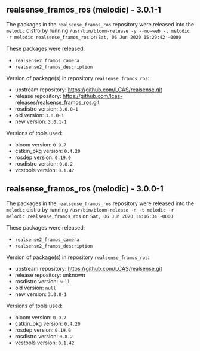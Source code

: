 ## realsense_framos_ros (melodic) - 3.0.1-1

The packages in the `realsense_framos_ros` repository were released into the `melodic` distro by running `/usr/bin/bloom-release -y --no-web -t melodic -r melodic realsense_framos_ros` on `Sat, 06 Jun 2020 15:29:42 -0000`

These packages were released:
- `realsense2_framos_camera`
- `realsense2_framos_description`

Version of package(s) in repository `realsense_framos_ros`:

- upstream repository: https://github.com/LCAS/realsense.git
- release repository: https://github.com/lcas-releases/realsense_framos_ros.git
- rosdistro version: `3.0.0-1`
- old version: `3.0.0-1`
- new version: `3.0.1-1`

Versions of tools used:

- bloom version: `0.9.7`
- catkin_pkg version: `0.4.20`
- rosdep version: `0.19.0`
- rosdistro version: `0.8.2`
- vcstools version: `0.1.42`


## realsense_framos_ros (melodic) - 3.0.0-1

The packages in the `realsense_framos_ros` repository were released into the `melodic` distro by running `/usr/bin/bloom-release -n -t melodic -r melodic realsense_framos_ros` on `Sat, 06 Jun 2020 14:16:34 -0000`

These packages were released:
- `realsense2_framos_camera`
- `realsense2_framos_description`

Version of package(s) in repository `realsense_framos_ros`:

- upstream repository: https://github.com/LCAS/realsense.git
- release repository: unknown
- rosdistro version: `null`
- old version: `null`
- new version: `3.0.0-1`

Versions of tools used:

- bloom version: `0.9.7`
- catkin_pkg version: `0.4.20`
- rosdep version: `0.19.0`
- rosdistro version: `0.8.2`
- vcstools version: `0.1.42`


